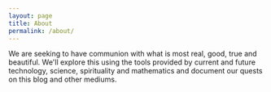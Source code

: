 ```yaml
---
layout: page
title: About
permalink: /about/
---
```


We are seeking to have communion with what is most real, good, true and beautiful. We'll explore this using the tools provided by current and future
technology, science, spirituality and mathematics and document our quests on this blog and other mediums.
